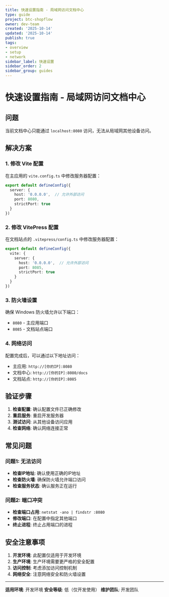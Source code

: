 ```yaml
---
title: 快速设置指南 - 局域网访问文档中心
type: guide
project: btc-shopflow
owner: dev-team
created: '2025-10-14'
updated: '2025-10-14'
publish: true
tags:
- overview
- setup
- network
sidebar_label: 快速设置
sidebar_order: 2
sidebar_group: guides
---
```


# 快速设置指南 - 局域网访问文档中心

## 问题

当前文档中心只能通过 `localhost:8080` 访问，无法从局域网其他设备访问。

## 解决方案

### 1. 修改 Vite 配置

在主应用的 `vite.config.ts` 中修改服务器配置：

```typescript
export default defineConfig({
  server: {
    host: '0.0.0.0',  // 允许外部访问
    port: 8080,
    strictPort: true
  }
})
```

### 2. 修改 VitePress 配置

在文档站点的 `.vitepress/config.ts` 中修改服务器配置：

```typescript
export default defineConfig({
  vite: {
    server: {
      host: '0.0.0.0',  // 允许外部访问
      port: 8085,
      strictPort: true
    }
  }
})
```

### 3. 防火墙设置

确保 Windows 防火墙允许以下端口：
- `8080` - 主应用端口
- `8085` - 文档站点端口

### 4. 网络访问

配置完成后，可以通过以下地址访问：
- 主应用: `http://[你的IP]:8080`
- 文档中心: `http://[你的IP]:8080/docs`
- 文档站点: `http://[你的IP]:8085`

## 验证步骤

1. **检查配置**: 确认配置文件已正确修改
2. **重启服务**: 重启开发服务器
3. **测试访问**: 从其他设备访问应用
4. **检查网络**: 确认网络连接正常

## 常见问题

### 问题1: 无法访问
- **检查IP地址**: 确认使用正确的IP地址
- **检查防火墙**: 确保防火墙允许端口访问
- **检查服务状态**: 确认服务正在运行

### 问题2: 端口冲突
- **检查端口占用**: `netstat -ano | findstr :8080`
- **修改端口**: 在配置中指定其他端口
- **终止进程**: 终止占用端口的进程

## 安全注意事项

1. **开发环境**: 此配置仅适用于开发环境
2. **生产环境**: 生产环境需要更严格的安全配置
3. **访问控制**: 考虑添加访问控制机制
4. **网络安全**: 注意网络安全和防火墙设置

---

**适用环境**: 开发环境
**安全等级**: 低（仅开发使用）
**维护团队**: 开发团队
